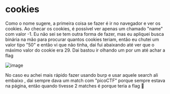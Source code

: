 # cookies

Como o nome sugere, a primeira coisa se fazer é ir no navegador e ver os cookies. Ao checar os cookies, é possível ver apenas um chamado "name" com valor -1. Eu não sei se tem outra forma de fazer, mas eu apliquei busca binária na mão para procurar quantos cookies teriam, então eu chutei um valor tipo "50" e então vi que não tinha, dai fui abaixando até ver que o máximo valor do cookie era 29. Dai bastou ir olhando um por um até achar a flag 

![image](https://github.com/lucasfranciscosp/CTFs/assets/87513778/b687171b-3a31-4588-888a-7afbe0382087)

No caso eu achei mais rápido fazer usando burp e usar aquele search ali embaixo , dai sempre dava um match com "picoCTF" porque sempre estava na página, então quando tivesse 2 matches é porque teria a flag 🐧
